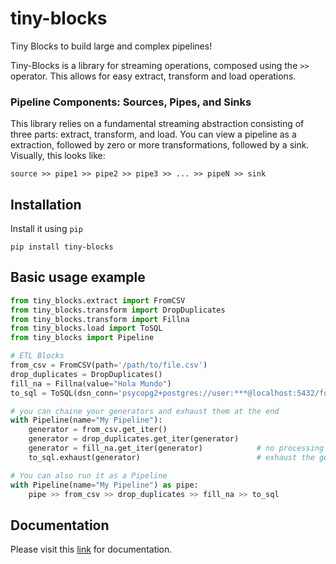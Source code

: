  tiny-blocks
=============

Tiny Blocks to build large and complex pipelines!

Tiny-Blocks is a library for streaming operations, composed using the `>>`
operator. This allows for easy extract, transform and load operations.

### Pipeline Components: Sources, Pipes, and Sinks
This library relies on a fundamental streaming abstraction consisting of three
parts: extract, transform, and load. You can view a pipeline as a extraction, followed
by zero or more transformations, followed by a sink. Visually, this looks like:

```
source >> pipe1 >> pipe2 >> pipe3 >> ... >> pipeN >> sink
```

Installation
-------------

Install it using ``pip``

```shell
pip install tiny-blocks
```

Basic usage example
--------------------

```python
from tiny_blocks.extract import FromCSV
from tiny_blocks.transform import DropDuplicates
from tiny_blocks.transform import Fillna
from tiny_blocks.load import ToSQL
from tiny_blocks import Pipeline

# ETL Blocks
from_csv = FromCSV(path='/path/to/file.csv')
drop_duplicates = DropDuplicates()
fill_na = Fillna(value="Hola Mundo")
to_sql = ToSQL(dsn_conn='psycopg2+postgres://user:***@localhost:5432/foobar')

# you can chaine your generators and exhaust them at the end
with Pipeline(name="My Pipeline"):
    generator = from_csv.get_iter()
    generator = drop_duplicates.get_iter(generator)
    generator = fill_na.get_iter(generator)            # no processing till this point
    to_sql.exhaust(generator)                          # exhaust the generators

# You can also run it as a Pipeline
with Pipeline(name="My Pipeline") as pipe:
    pipe >> from_csv >> drop_duplicates >> fill_na >> to_sql
```

Documentation
--------------

Please visit this [link](https://tiny-blocks.readthedocs.io/en/latest/) for documentation.
